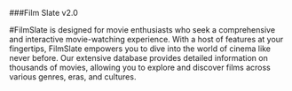 ###Film Slate v2.0

#FilmSlate is designed for movie enthusiasts who seek a comprehensive and interactive movie-watching experience. With a host of features at your fingertips, FilmSlate empowers you to dive into the world of cinema like never before. Our extensive database provides detailed information on thousands of movies, allowing you to explore and discover films across various genres, eras, and cultures.


